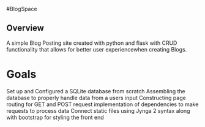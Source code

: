 #BlogSpace


## Overview
A simple Blog Posting site created with python and flask with CRUD functionality that allows for better user experiencewhen creating Blogs. 

# Goals 
Set up and Configured a SQLite database from scratch 
Assembling the database to properly handle data from a users input
Constructing page routing for GET and POST request
implementation of dependencies to make requests to process data
Connect static files using Jynga 2 syntax along with bootstrap for styling the front end
